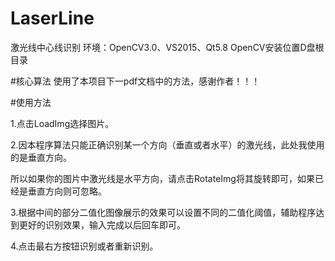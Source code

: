 # LaserLine
激光线中心线识别
环境：OpenCV3.0、VS2015、Qt5.8
OpenCV安装位置D盘根目录

#核心算法
使用了本项目下一pdf文档中的方法，感谢作者！！！

#使用方法

1.点击LoadImg选择图片。

2.因本程序算法只能正确识别某一个方向（垂直或者水平）的激光线，此处我使用的是垂直方向。

所以如果你的图片中激光线是水平方向，请点击RotateImg将其旋转即可，如果已经是垂直方向则可忽略。

3.根据中间的部分二值化图像展示的效果可以设置不同的二值化阈值，辅助程序达到更好的识别效果，输入完成以后回车即可。

4.点击最右方按钮识别或者重新识别。
